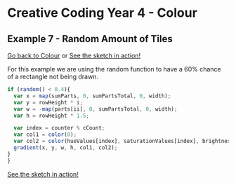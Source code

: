 # Creative Coding Year 4 - Colour
## Example 7 - Random Amount of Tiles

[Go back to Colour](../) or [See the sketch in action!](sketch.html)

For this example we are using the random function to have a 60% chance of a rectangle not being drawn.
 ```javascript
 if (random() < 0.4){
   var x = map(sumParts, 0, sumPartsTotal, 0, width);
   var y = rowHeight * i;
   var w = -map(parts[ii], 0, sumPartsTotal, 0, width);
   var h = rowHeight * 1.5;

   var index = counter % cCount;
   var col1 = color(0);
   var col2 = color(hueValues[index], saturationValues[index], brightnessValues[index], aV);
   gradient(x, y, w, h, col1, col2);
 }
}
```

[See the sketch in action!](sketch.html)
